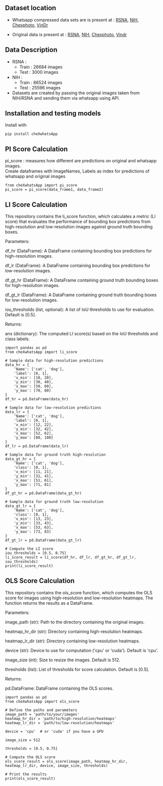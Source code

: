 ## Dataset location
* Whatsapp compressed data sets are is present at :
[RSNA](https://zenodo.org/records/11632392), [NIH](https://zenodo.org/records/11569375), [Chexphoto](https://zenodo.org/records/12725982), [VinDr]()  
   
* Original data is present at : 
[RSNA](https://zenodo.org/records/12723762), 
[NIH](https://zenodo.org/records/12727583), [Chexphoto]([https://zenodo.org/records/12725982](https://zenodo.org/records/12723955)), [Vindr](https://zenodo.org/records/12721389)


## Data Description
* RSNA : 
    - Train : 26684 images
    - Test  : 3000  images
* NIH : 
    - Train : 86524 images
    - Test  : 25596 images
* Datasets are created by passing the original images taken from NIH/RSNA and sending them via whatsapp using API. 

## Installation and testing models

Install with 
```
pip install cheXwhatsApp
```
## PI Score Calculation
pi_score : measures how different are predictions on original and whatsapp images.   
Create dataframes with ImageNames, Labels as index for predictions of whatsapp and original images
```
from cheXwhatsApp import pi_score
pi_score = pi_score(data_frame1, data_frame2)
```

## LI Score Calculation
This repository contains the li_score function, which calculates a metric (LI score) that evaluates the performance of bounding box predictions from high-resolution and low-resolution images against ground truth bounding boxes.

Parameters:

df_hr (DataFrame): A DataFrame containing bounding box predictions for high-resolution images.

df_lr (DataFrame): A DataFrame containing bounding box predictions for low-resolution images.

df_gt_hr (DataFrame): A DataFrame containing ground truth bounding boxes for high-resolution images.

df_gt_lr (DataFrame): A DataFrame containing ground truth bounding boxes for low-resolution images.

iou_thresholds (list, optional): A list of IoU thresholds to use for evaluation. Default is [0.5].

Returns:

ans (dictionary): The computed LI score(s) based on the IoU thresholds and class labels.

```
import pandas as pd
from cheXwhatsApp import li_score

# Sample data for high-resolution predictions
data_hr = {
    'Name': ['cat', 'dog'],
    'label': [0, 1],
    'x_min': [10, 20],
    'y_min': [30, 40],
    'x_max': [50, 60],
    'y_max': [70, 80]
}
df_hr = pd.DataFrame(data_hr)

# Sample data for low-resolution predictions
data_lr = {
    'Name': ['cat', 'dog'],
    'label': [0, 1],
    'x_min': [12, 22],
    'y_min': [32, 42],
    'x_max': [52, 62],
    'y_max': [80, 100]
}
df_lr = pd.DataFrame(data_lr)

# Sample data for ground truth high-resolution
data_gt_hr = {
    'Name': ['cat', 'dog'],
    'class': [0, 1],
    'x_min': [11, 21],
    'y_min': [31, 41],
    'x_max': [51, 61],
    'y_max': [71, 81]
}
df_gt_hr = pd.DataFrame(data_gt_hr)

# Sample data for ground truth low-resolution
data_gt_lr = {
    'Name': ['cat', 'dog'],
    'class': [0, 1],
    'x_min': [13, 23],
    'y_min': [33, 43],
    'x_max': [53, 63],
    'y_max': [73, 83]
}
df_gt_lr = pd.DataFrame(data_gt_lr)

# Compute the LI score
iou_thresholds = [0.5, 0.75]
li_score_result = li_score(df_hr, df_lr, df_gt_hr, df_gt_lr, iou_thresholds)
print(li_score_result)

```

## OLS Score Calculation
This repository contains the ols_score function, which computes the OLS score for images using high-resolution and low-resolution heatmaps. The function returns the results as a DataFrame.

Parameters:

image_path (str): Path to the directory containing the original images.

heatmap_hr_dir (str): Directory containing high-resolution heatmaps.

heatmap_lr_dir (str): Directory containing low-resolution heatmaps.

device (str): Device to use for computation ('cpu' or 'cuda'). Default is 'cpu'.

image_size (int): Size to resize the images. Default is 512.

thresholds (list): List of thresholds for score calculation. Default is [0.5].

Returns:

pd.DataFrame: DataFrame containing the OLS scores.

```
import pandas as pd
from cheXwhatsApp import ols_score

# Define the paths and parameters
image_path = 'path/to/your/images'
heatmap_hr_dir = 'path/to/high-resolution/heatmaps'
heatmap_lr_dir = 'path/to/low-resolution/heatmaps'

device = 'cpu'  # or 'cuda' if you have a GPU

image_size = 512

thresholds = [0.5, 0.75]

# Compute the OLS score
ols_score_result = ols_score(image_path, heatmap_hr_dir, heatmap_lr_dir, device, image_size, thresholds)

# Print the results
print(ols_score_result)

```





